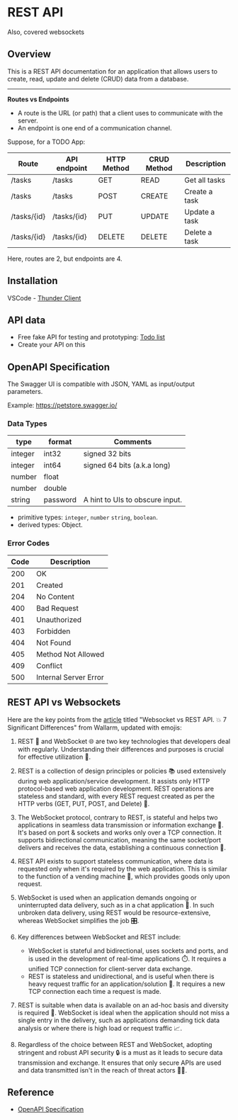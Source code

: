 # REST API

Also, covered websockets

## Overview

This is a REST API documentation for an application that allows users to create, read, update and delete (CRUD) data from a database.

---

**Routes vs Endpoints**

- A route is the URL (or path) that a client uses to communicate with the server.
- An endpoint is one end of a communication channel.

Suppose, for a TODO App:

| Route       | API endpoint | HTTP Method | CRUD Method | Description   |
| ----------- | ------------ | ----------- | ----------- | ------------- |
| /tasks      | /tasks       | GET         | READ        | Get all tasks |
| /tasks      | /tasks       | POST        | CREATE      | Create a task |
| /tasks/{id} | /tasks/{id}  | PUT         | UPDATE      | Update a task |
| /tasks/{id} | /tasks/{id}  | DELETE      | DELETE      | Delete a task |

Here, routes are 2, but endpoints are 4.

## Installation

VSCode - [Thunder Client](https://marketplace.visualstudio.com/items?itemName=rangav.vscode-thunder-client)

## API data

- Free fake API for testing and prototyping: [Todo list](https://jsonplaceholder.typicode.com/todos)
- Create your API on this

## OpenAPI Specification

The Swagger UI is compatible with JSON, YAML as input/output parameters.

Example: https://petstore.swagger.io/

### Data Types

| type    | format   | Comments                        |
| ------- | -------- | ------------------------------- |
| integer | int32    | signed 32 bits                  |
| integer | int64    | signed 64 bits (a.k.a long)     |
| number  | float    |
| number  | double   |
| string  | password | A hint to UIs to obscure input. |

- primitive types: `integer`, `number` `string`, `boolean`.
- derived types: Object.

### Error Codes

| Code | Description           |
| ---- | --------------------- |
| 200  | OK                    |
| 201  | Created               |
| 204  | No Content            |
| 400  | Bad Request           |
| 401  | Unauthorized          |
| 403  | Forbidden             |
| 404  | Not Found             |
| 405  | Method Not Allowed    |
| 409  | Conflict              |
| 500  | Internal Server Error |

## REST API vs Websockets

Here are the key points from the [article](https://www.wallarm.com/what/websocket-vs-rest-api) titled "Websocket vs REST API. 💥 7 Significant Differences" from Wallarm, updated with emojis:

1. REST 🔄 and WebSocket 🌐 are two key technologies that developers deal with regularly. Understanding their differences and purposes is crucial for effective utilization 🎯.

2. REST is a collection of design principles or policies 📚 used extensively during web application/service development. It assists only HTTP protocol-based web application development. REST operations are stateless and standard, with every REST request created as per the HTTP verbs (GET, PUT, POST, and Delete) 📲.

3. The WebSocket protocol, contrary to REST, is stateful and helps two applications in seamless data transmission or information exchange 🔄. It's based on port & sockets and works only over a TCP connection. It supports bidirectional communication, meaning the same socket/port delivers and receives the data, establishing a continuous connection 🔗.

4. REST API exists to support stateless communication, where data is requested only when it's required by the web application. This is similar to the function of a vending machine 🏧, which provides goods only upon request.

5. WebSocket is used when an application demands ongoing or uninterrupted data delivery, such as in a chat application 💬. In such unbroken data delivery, using REST would be resource-extensive, whereas WebSocket simplifies the job 🎛️.

6. Key differences between WebSocket and REST include:

   - WebSocket is stateful and bidirectional, uses sockets and ports, and is used in the development of real-time applications ⏱️. It requires a unified TCP connection for client-server data exchange.
   - REST is stateless and unidirectional, and is useful when there is heavy request traffic for an application/solution 🚦. It requires a new TCP connection each time a request is made.

7. REST is suitable when data is available on an ad-hoc basis and diversity is required 🌈. WebSocket is ideal when the application should not miss a single entry in the delivery, such as applications demanding tick data analysis or where there is high load or request traffic 📈.

8. Regardless of the choice between REST and WebSocket, adopting stringent and robust API security 🔒 is a must as it leads to secure data transmission and exchange. It ensures that only secure APIs are used and data transmitted isn't in the reach of threat actors 🕵️‍♀️.

## Reference

- [OpenAPI Specification](https://swagger.io/specification/)
